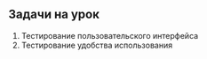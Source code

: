 ## Задачи на урок


1. Тестирование пользовательского интерфейса
2. Тестирование удобства использования

